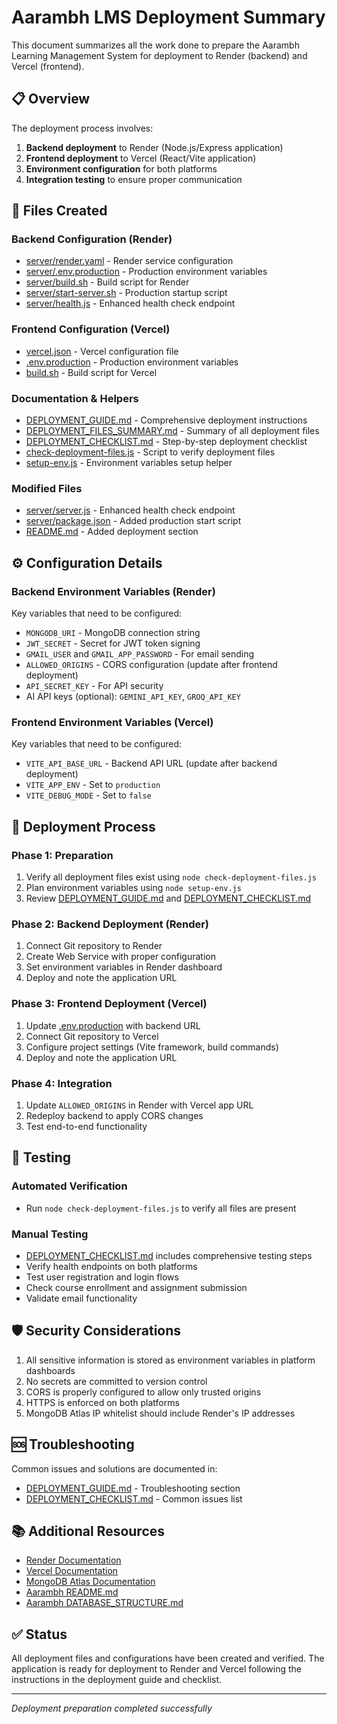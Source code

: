 # Aarambh LMS Deployment Summary

This document summarizes all the work done to prepare the Aarambh Learning Management System for deployment to Render (backend) and Vercel (frontend).

## 📋 Overview

The deployment process involves:
1. **Backend deployment** to Render (Node.js/Express application)
2. **Frontend deployment** to Vercel (React/Vite application)
3. **Environment configuration** for both platforms
4. **Integration testing** to ensure proper communication

## 📁 Files Created

### Backend Configuration (Render)
- [server/render.yaml](server/render.yaml) - Render service configuration
- [server/.env.production](server/.env.production) - Production environment variables
- [server/build.sh](server/build.sh) - Build script for Render
- [server/start-server.sh](server/start-server.sh) - Production startup script
- [server/health.js](server/health.js) - Enhanced health check endpoint

### Frontend Configuration (Vercel)
- [vercel.json](vercel.json) - Vercel configuration file
- [.env.production](.env.production) - Production environment variables
- [build.sh](build.sh) - Build script for Vercel

### Documentation & Helpers
- [DEPLOYMENT_GUIDE.md](DEPLOYMENT_GUIDE.md) - Comprehensive deployment instructions
- [DEPLOYMENT_FILES_SUMMARY.md](DEPLOYMENT_FILES_SUMMARY.md) - Summary of all deployment files
- [DEPLOYMENT_CHECKLIST.md](DEPLOYMENT_CHECKLIST.md) - Step-by-step deployment checklist
- [check-deployment-files.js](check-deployment-files.js) - Script to verify deployment files
- [setup-env.js](setup-env.js) - Environment variables setup helper

### Modified Files
- [server/server.js](server/server.js) - Enhanced health check endpoint
- [server/package.json](server/package.json) - Added production start script
- [README.md](README.md) - Added deployment section

## ⚙️ Configuration Details

### Backend Environment Variables (Render)
Key variables that need to be configured:
- `MONGODB_URI` - MongoDB connection string
- `JWT_SECRET` - Secret for JWT token signing
- `GMAIL_USER` and `GMAIL_APP_PASSWORD` - For email sending
- `ALLOWED_ORIGINS` - CORS configuration (update after frontend deployment)
- `API_SECRET_KEY` - For API security
- AI API keys (optional): `GEMINI_API_KEY`, `GROQ_API_KEY`

### Frontend Environment Variables (Vercel)
Key variables that need to be configured:
- `VITE_API_BASE_URL` - Backend API URL (update after backend deployment)
- `VITE_APP_ENV` - Set to `production`
- `VITE_DEBUG_MODE` - Set to `false`

## 🚀 Deployment Process

### Phase 1: Preparation
1. Verify all deployment files exist using `node check-deployment-files.js`
2. Plan environment variables using `node setup-env.js`
3. Review [DEPLOYMENT_GUIDE.md](DEPLOYMENT_GUIDE.md) and [DEPLOYMENT_CHECKLIST.md](DEPLOYMENT_CHECKLIST.md)

### Phase 2: Backend Deployment (Render)
1. Connect Git repository to Render
2. Create Web Service with proper configuration
3. Set environment variables in Render dashboard
4. Deploy and note the application URL

### Phase 3: Frontend Deployment (Vercel)
1. Update [.env.production](.env.production) with backend URL
2. Connect Git repository to Vercel
3. Configure project settings (Vite framework, build commands)
4. Deploy and note the application URL

### Phase 4: Integration
1. Update `ALLOWED_ORIGINS` in Render with Vercel app URL
2. Redeploy backend to apply CORS changes
3. Test end-to-end functionality

## 🧪 Testing

### Automated Verification
- Run `node check-deployment-files.js` to verify all files are present

### Manual Testing
- [DEPLOYMENT_CHECKLIST.md](DEPLOYMENT_CHECKLIST.md) includes comprehensive testing steps
- Verify health endpoints on both platforms
- Test user registration and login flows
- Check course enrollment and assignment submission
- Validate email functionality

## 🛡️ Security Considerations

1. All sensitive information is stored as environment variables in platform dashboards
2. No secrets are committed to version control
3. CORS is properly configured to allow only trusted origins
4. HTTPS is enforced on both platforms
5. MongoDB Atlas IP whitelist should include Render's IP addresses

## 🆘 Troubleshooting

Common issues and solutions are documented in:
- [DEPLOYMENT_GUIDE.md](DEPLOYMENT_GUIDE.md) - Troubleshooting section
- [DEPLOYMENT_CHECKLIST.md](DEPLOYMENT_CHECKLIST.md) - Common issues list

## 📚 Additional Resources

- [Render Documentation](https://render.com/docs)
- [Vercel Documentation](https://vercel.com/docs)
- [MongoDB Atlas Documentation](https://docs.atlas.mongodb.com/)
- [Aarambh README.md](README.md)
- [Aarambh DATABASE_STRUCTURE.md](DATABASE_STRUCTURE.md)

## ✅ Status

All deployment files and configurations have been created and verified. The application is ready for deployment to Render and Vercel following the instructions in the deployment guide and checklist.

---

*Deployment preparation completed successfully*